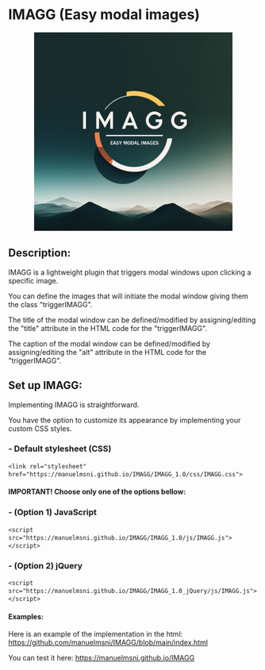 # IMAGG (Easy modal images)
<p align="center">
<img src="https://github.com/manuelmsni/IMAGG/blob/main/IMAGG.jpg?raw=true" width="400px" >
</p>

## Description:
IMAGG is a lightweight plugin that triggers modal windows upon clicking a specific image.

You can define the images that will initiate the modal window giving them the class "triggerIMAGG".

The title of the modal window can be defined/modified by assigning/editing the "title" attribute in the HTML code for the "triggerIMAGG".

The caption of the modal window can be defined/modified by assigning/editing the "alt" attribute in the HTML code for the "triggerIMAGG".

        
## Set up IMAGG:
Implementing IMAGG is straightforward.

You have the option to customize its appearance by implementing your custom CSS styles.

###   - Default stylesheet (CSS)
    <link rel="stylesheet" href="https://manuelmsni.github.io/IMAGG/IMAGG_1.0/css/IMAGG.css">

#### IMPORTANT! Choose only one of the options bellow:

###   - (Option 1) JavaScript
    <script src="https://manuelmsni.github.io/IMAGG/IMAGG_1.0/js/IMAGG.js"></script>

###   - (Option 2) jQuery
    <script src="https://manuelmsni.github.io/IMAGG/IMAGG_1.0_jQuery/js/IMAGG.js"></script>
    
#### Examples:
    
Here is an example of the implementation in the html:
https://github.com/manuelmsni/IMAGG/blob/main/index.html

You can test it here:
https://manuelmsni.github.io/IMAGG

